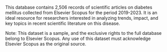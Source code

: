 This database contains 2,506 records of scientific articles on diabetes mellitus collected from Elsevier Scopus for the period 2019-2023. It is an ideal resource for researchers interested in analyzing trends, impact, and key topics in recent scientific literature on this disease.

Note: This dataset is a sample, and the exclusive rights to the full database belong to Elsevier Scopus. Any use of this dataset must acknowledge Elsevier Scopus as the original source.
